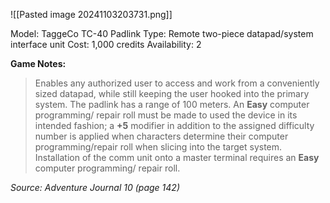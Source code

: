 ![[Pasted image 20241103203731.png]]

Model: TaggeCo TC-40 Padlink
Type: Remote two-piece datapad/system interface unit
Cost: 1,000 credits
Availability: 2

**Game Notes:**
> Enables any authorized user to access and work from a conveniently sized datapad, while still keeping the user hooked into the primary system. The padlink has a range of 100 meters. An **Easy** computer programming/ repair roll must be made to used the device in its intended fashion; a **+5** modifier in addition to the assigned difficulty number is applied when characters determine their computer programming/repair roll when slicing into the target system. Installation of the comm unit onto a master terminal requires an **Easy** computer programming/ repair roll.

*Source: Adventure Journal 10 (page 142)*